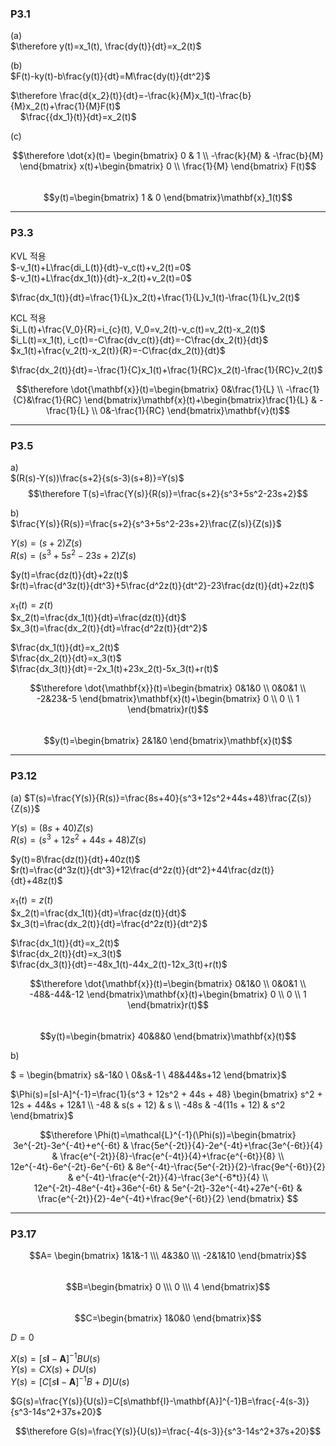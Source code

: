 ### P3.1  

(a)  
$\therefore y(t)=x_1(t),  \frac{dy(t)}{dt}=x_2(t)$  

(b)  
$F(t)-ky(t)-b\frac{y(t)}{dt}=M\frac{dy(t)}{dt^2}$  

$\therefore \frac{d{x_2}(t)}{dt}=-\frac{k}{M}x_1(t)-\frac{b}{M}x_2(t)+\frac{1}{M}F(t)$  
&nbsp; &nbsp; $\frac{{dx_1}(t)}{dt}=x_2(t)$  

(c)  

$$\therefore \dot{x}(t)=
\begin{bmatrix} 0 & 1 \\ -\frac{k}{M} & -\frac{b}{M} \end{bmatrix}
x(t)+\begin{bmatrix} 0 \\ \frac{1}{M} \end{bmatrix}
F(t)$$  
$$y(t)=\begin{bmatrix} 1 & 0 \end{bmatrix}\mathbf{x}_1(t)$$  

---
### P3.3  

KVL 적용  
$-v_1(t)+L\frac{di_L(t)}{dt}-v_c(t)+v_2(t)=0$  
$-v_1(t)+L\frac{dx_1(t)}{dt}-x_2(t)+v_2(t)=0$  

$\frac{dx_1(t)}{dt}=\frac{1}{L}x_2(t)+\frac{1}{L}v_1(t)-\frac{1}{L}v_2(t)$  

KCL 적용   
$i_L(t)+\frac{V_0}{R}=i_{c}(t), V_0=v_2(t)-v_c(t)=v_2(t)-x_2(t)$  
$i_L(t)=x_1(t), i_c(t)=-C\frac{dv_c(t)}{dt}=-C\frac{dx_2(t)}{dt}$  
$x_1(t)+\frac{v_2(t)-x_2(t)}{R}=-C\frac{dx_2(t)}{dt}$  

$\frac{dx_2(t)}{dt}=-\frac{1}{C}x_1(t)+\frac{1}{RC}x_2(t)-\frac{1}{RC}v_2(t)$  

$$\therefore \dot{\mathbf{x}}(t)=\begin{bmatrix} 0&\frac{1}{L} \\ -\frac{1}{C}&\frac{1}{RC} \end{bmatrix}\mathbf{x}(t)+\begin{bmatrix}\frac{1}{L} & -\frac{1}{L} \\ 0&-\frac{1}{RC} \end{bmatrix}\mathbf{v}(t)$$  

---
### P3.5  

a)  
$(R(s)-Y(s))\frac{s+2}{s(s-3)(s+8)}=Y(s)$  
$$\therefore T(s)=\frac{Y(s)}{R(s)}=\frac{s+2}{s^3+5s^2-23s+2}$$  

b)  
$\frac{Y(s)}{R(s)}=\frac{s+2}{s^3+5s^2-23s+2}\frac{Z(s)}{Z(s)}$ 

$Y(s)=(s+2)Z(s)$  
$R(s)=(s^3+5s^2-23s+2)Z(s)$    

$y(t)=\frac{dz(t)}{dt}+2z(t)$  
$r(t)=\frac{d^3z(t)}{dt^3}+5\frac{d^2z(t)}{dt^2}-23\frac{dz(t)}{dt}+2z(t)$  

$x_1(t)=z(t)$  
$x_2(t)=\frac{dx_1(t)}{dt}=\frac{dz(t)}{dt}$  
$x_3(t)=\frac{dx_2(t)}{dt}=\frac{d^2z(t)}{dt^2}$  

$\frac{dx_1(t)}{dt}=x_2(t)$  
$\frac{dx_2(t)}{dt}=x_3(t)$  
$\frac{dx_3(t)}{dt}=-2x_1(t)+23x_2(t)-5x_3(t)+r(t)$  

$$\therefore \dot{\mathbf{x}}(t)=\begin{bmatrix} 
0&1&0 \\
0&0&1 \\
-2&23&-5
\end{bmatrix}\mathbf{x}(t)+\begin{bmatrix}
0 \\ 0 \\ 1
\end{bmatrix}r(t)$$  
$$y(t)=\begin{bmatrix} 2&1&0 \end{bmatrix}\mathbf{x}(t)$$

---
### P3.12  

(a)
$T(s)=\frac{Y(s)}{R(s)}=\frac{8s+40}{s^3+12s^2+44s+48}\frac{Z(s)}{Z(s)}$  

$Y(s)=(8s+40)Z(s)$  
$R(s)=(s^3+12s^2+44s+48)Z(s)$    

$y(t)=8\frac{dz(t)}{dt}+40z(t)$  
$r(t)=\frac{d^3z(t)}{dt^3}+12\frac{d^2z(t)}{dt^2}+44\frac{dz(t)}{dt}+48z(t)$  

$x_1(t)=z(t)$  
$x_2(t)=\frac{dx_1(t)}{dt}=\frac{dz(t)}{dt}$  
$x_3(t)=\frac{dx_2(t)}{dt}=\frac{d^2z(t)}{dt^2}$  

$\frac{dx_1(t)}{dt}=x_2(t)$  
$\frac{dx_2(t)}{dt}=x_3(t)$  
$\frac{dx_3(t)}{dt}=-48x_1(t)-44x_2(t)-12x_3(t)+r(t)$  

$$\therefore \dot{\mathbf{x}}(t)=\begin{bmatrix} 
0&1&0 \\
0&0&1 \\
-48&-44&-12
\end{bmatrix}\mathbf{x}(t)+\begin{bmatrix}
0 \\ 0 \\ 1
\end{bmatrix}r(t)$$  
$$y(t)=\begin{bmatrix} 40&8&0 \end{bmatrix}\mathbf{x}(t)$$

b)  

$ = \begin{bmatrix}
s&-1&0 \\
0&s&-1 \\
48&44&s+12
\end{bmatrix}$  

$\Phi(s)=[sI-A]^{-1}=\frac{1}{s^3 + 12s^2 + 44s + 48}
\begin{bmatrix}
s^2 + 12s + 44&s + 12&1 \\
-48 & s(s + 12) & s \\
-48s & -4(11s + 12) & s^2
\end{bmatrix}$  

$$\therefore \Phi(t)=\mathcal{L}^{-1}(\Phi(s))=\begin{bmatrix}
3e^{-2t}-3e^{-4t}+e^{-6t} & \frac{5e^{-2t}}{4}-2e^{-4t}+\frac{3e^{-6t}}{4} & \frac{e^{-2t}}{8}-\frac{e^{-4t}}{4}+\frac{e^{-6t}}{8} \\
12e^{-4t}-6e^{-2t}-6e^{-6t} & 8e^{-4t}-\frac{5e^{-2t}}{2}-\frac{9e^{-6t}}{2} & e^{-4t}-\frac{e^{-2t}}{4}-\frac{3e^{-6*t}}{4} \\
12e^{-2t}-48e^{-4t}+36e^{-6t} & 5e^{-2t}-32e^{-4t}+27e^{-6t} & \frac{e^{-2t}}{2}-4e^{-4t}+\frac{9e^{-6t}}{2}
\end{bmatrix}
$$  

---
### P3.17  


$$A=
\begin{bmatrix}
1&1&-1 \\\ 4&3&0 \\\ -2&1&10
\end{bmatrix}$$  
$$B=\begin{bmatrix} 0 \\\ 0 \\\ 4 \end{bmatrix}$$  
$$C=\begin{bmatrix} 1&0&0 \end{bmatrix}$$  

$D=0$  

$X(s)=[s\mathbf{I}-\mathbf{A}]^{-1}BU(s)$  
$Y(s)=CX(s)+DU(s)$  
$Y(s)=[C[s\mathbf{I}-\mathbf{A}]^{-1}B+D]U(s)$  

$G(s)=\frac{Y(s)}{U(s)}=C[s\mathbf{I}-\mathbf{A}]^{-1}B=\frac{-4(s-3)}{s^3-14s^2+37s+20}$  

$$\therefore G(s)=\frac{Y(s)}{U(s)}=\frac{-4(s-3)}{s^3-14s^2+37s+20}$$




